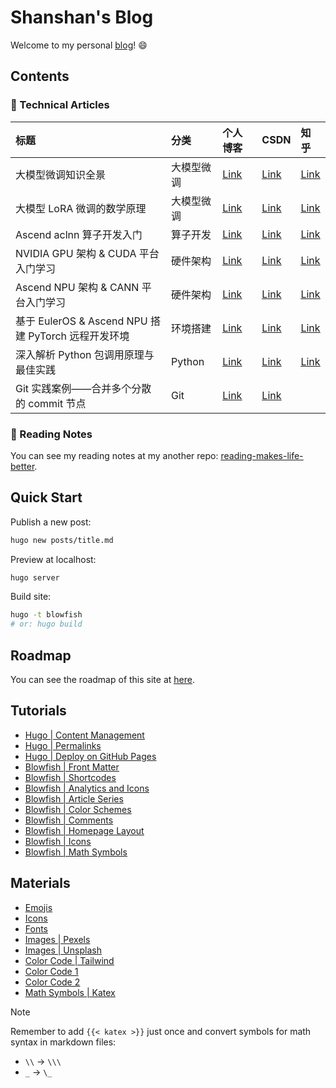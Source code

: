 # Shanshan's Blog

Welcome to my personal [<u>blog</u>](https://shen-shanshan.github.io/)! :smile:

## Contents

### 📖 Technical Articles

|                        标题                         |    分类    |     个人博客      |       CSDN        |       知乎        |
| :-------------------------------------------------- | :--------- | :---------------- | :---------------- | :---------------- |
| 大模型微调知识全景                                  | 大模型微调 | [<u>Link</u>][31] | [<u>Link</u>][32] | [<u>Link</u>][33] |
| 大模型 LoRA 微调的数学原理                          | 大模型微调 | [<u>Link</u>][26] | [<u>Link</u>][27] | [<u>Link</u>][28] |
| Ascend aclnn 算子开发入门                           | 算子开发   | [<u>Link</u>][21] | [<u>Link</u>][22] | [<u>Link</u>][23] |
| NVIDIA GPU 架构 & CUDA 平台入门学习                 | 硬件架构   | [<u>Link</u>][1]  | [<u>Link</u>][2]  | [<u>Link</u>][3]  |
| Ascend NPU 架构 & CANN 平台入门学习                 | 硬件架构   | [<u>Link</u>][6]  | [<u>Link</u>][7]  | [<u>Link</u>][8]  |
| 基于 EulerOS & Ascend NPU 搭建 PyTorch 远程开发环境 | 环境搭建   | [<u>Link</u>][11] | [<u>Link</u>][12] | [<u>Link</u>][13] |
| 深入解析 Python 包调用原理与最佳实践                | Python     | [<u>Link</u>][36] | [<u>Link</u>][37] | [<u>Link</u>][38] |
| Git 实践案例——合并多个分散的 commit 节点            | Git        | [<u>Link</u>][16] | [<u>Link</u>][17] |                   |

<!-- 01. NVIDIA GPU 架构 & CUDA 平台入门学习 -->
[1]: https://shen-shanshan.github.io/articles/nvidia-gpu-%E6%9E%B6%E6%9E%84-cuda-%E5%B9%B3%E5%8F%B0%E5%85%A5%E9%97%A8%E5%AD%A6%E4%B9%A0/
[2]: https://blog.csdn.net/weixin_44162047/article/details/141569571?spm=1001.2014.3001.5501
[3]: https://zhuanlan.zhihu.com/p/3298556005
<!-- 02. Ascend NPU 架构 & CANN 平台入门学习 -->
[6]: https://shen-shanshan.github.io/articles/ascend-npu-%E6%9E%B6%E6%9E%84-cann-%E5%B9%B3%E5%8F%B0%E5%85%A5%E9%97%A8%E5%AD%A6%E4%B9%A0/
[7]: https://blog.csdn.net/weixin_44162047/article/details/141755989?spm=1001.2014.3001.5501
[8]: https://zhuanlan.zhihu.com/p/3357780804
<!-- 03. 基于 EulerOS & Ascend NPU 搭建 PyTorch 远程开发环境 -->
[11]: https://shen-shanshan.github.io/articles/%E5%9F%BA%E4%BA%8E-euleros-ascend-npu-%E6%90%AD%E5%BB%BA-pytorch-%E8%BF%9C%E7%A8%8B%E5%BC%80%E5%8F%91%E7%8E%AF%E5%A2%83/
[12]: https://blog.csdn.net/weixin_44162047/article/details/142502025?spm=1001.2014.3001.5501
[13]: https://zhuanlan.zhihu.com/p/3501269206
<!-- 04. Git 实践案例 | 合并多个分散的 commit 节点 -->
[16]: https://shen-shanshan.github.io/articles/git-%E5%AE%9E%E8%B7%B5%E6%A1%88%E4%BE%8B-%E5%90%88%E5%B9%B6%E5%A4%9A%E4%B8%AA%E5%88%86%E6%95%A3%E7%9A%84-commit-%E8%8A%82%E7%82%B9/
[17]: https://blog.csdn.net/weixin_44162047/article/details/143031879?spm=1001.2014.3001.5501
<!-- 05. Ascend aclnn 算子开发入门 -->
[21]: https://shen-shanshan.github.io/articles/ascend-aclnn-%E7%AE%97%E5%AD%90%E5%BC%80%E5%8F%91%E5%85%A5%E9%97%A8/
[22]: https://blog.csdn.net/weixin_44162047/article/details/143180101?spm=1001.2014.3001.5501
[23]: https://zhuanlan.zhihu.com/p/3725089749
<!-- 06. 大模型 LoRA 微调的数学原理 -->
[26]: https://shen-shanshan.github.io/articles/%E5%A4%A7%E6%A8%A1%E5%9E%8B-lora-%E5%BE%AE%E8%B0%83%E7%9A%84%E6%95%B0%E5%AD%A6%E5%8E%9F%E7%90%86/
[27]: https://blog.csdn.net/weixin_44162047/article/details/143744048?spm=1001.2014.3001.5501
[28]: https://zhuanlan.zhihu.com/p/6646407396
<!-- 07. 大模型微调知识全景 -->
[31]: https://shen-shanshan.github.io/articles/%E5%A4%A7%E6%A8%A1%E5%9E%8B%E5%BE%AE%E8%B0%83%E7%9F%A5%E8%AF%86%E5%85%A8%E6%99%AF/
[32]: https://blog.csdn.net/weixin_44162047/article/details/144258549?spm=1001.2014.3001.5501
[33]: https://zhuanlan.zhihu.com/p/10855721688
<!-- 08. 深入解析 Python 库调用原理与最佳实践 -->
[36]: https://shen-shanshan.github.io/articles/%E6%B7%B1%E5%85%A5%E8%A7%A3%E6%9E%90-python-%E5%8C%85%E8%B0%83%E7%94%A8%E5%8E%9F%E7%90%86%E4%B8%8E%E6%9C%80%E4%BD%B3%E5%AE%9E%E8%B7%B5/
[37]: https://blog.csdn.net/weixin_44162047/article/details/145161878?spm=1001.2014.3001.5501
[38]: https://zhuanlan.zhihu.com/p/18440784749

### 📖 Reading Notes

You can see my reading notes at my another repo: [<u>reading-makes-life-better</u>](https://github.com/shen-shanshan/reading-makes-life-better).

## Quick Start

Publish a new post:

```bash
hugo new posts/title.md
```

Preview at localhost:

```bash
hugo server
```

Build site:

```bash
hugo -t blowfish
# or: hugo build
```

## Roadmap

You can see the roadmap of this site at [<u>here</u>](https://shen-shanshan.github.io/roadmap/).

## Tutorials

- [<u>Hugo | Content Management</u>](https://gohugo.io/content-management/)
- [<u>Hugo | Permalinks</u>](https://gohugo.io/content-management/urls/#permalinks)
- [<u>Hugo | Deploy on GitHub Pages</u>](https://gohugo.io/hosting-and-deployment/hosting-on-github/)
- [<u>Blowfish | Front Matter</u>](https://blowfish.page/zh-cn/docs/front-matter/)
- [<u>Blowfish | Shortcodes</u>](https://blowfish.page/zh-cn/docs/shortcodes/#figure)
- [<u>Blowfish | Analytics and Icons</u>](https://blowfish.page/zh-cn/docs/partials/)
- [<u>Blowfish | Article Series</u>](https://blowfish.page/zh-cn/docs/series/)
- [<u>Blowfish | Color Schemes</u>](https://blowfish.page/docs/getting-started/#colour-schemes)
- [<u>Blowfish | Comments</u>](https://blowfish.page/docs/partials/#comments)
- [<u>Blowfish | Homepage Layout</u>](https://blowfish.page/docs/homepage-layout/)
- [<u>Blowfish | Icons</u>](https://blowfish.page/samples/icons/)
- [<u>Blowfish | Math Symbols</u>](https://blowfish.page/zh-cn/samples/mathematical-notation/)

## Materials

- [<u>Emojis</u>](https://www.emojiall.com/zh-hans/all-emojis)
- [<u>Icons</u>](https://fontawesome.com/icons?from=io)
- [<u>Fonts</u>](https://chinese-font.netlify.app/zh-cn/)
- [<u>Images | Pexels</u>](https://www.pexels.com/zh-cn/)
- [<u>Images | Unsplash</u>](https://unsplash.com/)
- [<u>Color Code | Tailwind</u>](https://tailwindcss.com/docs/customizing-colors#color-palette-reference)
- [<u>Color Code 1</u>](https://blog.csdn.net/u010403387/article/details/45392917)
- [<u>Color Code 2</u>](https://www.colordic.org/)
- [<u>Math Symbols | Katex</u>](https://katex.org/docs/supported)

> [!NOTE]
>
> Remember to add `{{< katex >}}` just once and convert symbols for math syntax in markdown files:
>
> - `\\` -> `\\\`
> - `_` -> `\_`

<!--

## References

- [<u>jdhao's Blog</u>](https://jdhao.github.io/2018/10/10/hexo_to_hugo/)
- [<u>Diara's Blog</u>](https://im.happytoo.cyou/)
- [<u>ZSL's Blog</u>](https://www.zsl0621.cc/posts/hugo-blowfish-setup/)

## 了解更多

- 更多技术相关总结与分享欢迎查看我的个人博客：[<u>shen-shanshan.github.io</u>](https://github.com/shen-shanshan/shen-shanshan.github.io)
- 一些零散的技术学习笔记与资料：[<u>cs-self-learning</u>](https://github.com/shen-shanshan/cs-self-learning)
- 我的读书笔记：[<u>reading-makes-life-better</u>](https://github.com/shen-shanshan/reading-makes-life-better)
- 近期工作：[<u>vllm-ascend</u>](https://github.com/cosdt/vllm-ascend)

-->
